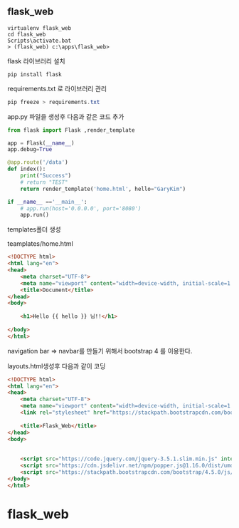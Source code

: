 ## flask_web

```shell
virtualenv flask_web 
cd flask_web 
Scripts\activate.bat
> (flask_web) c:\apps\flask_web>
```

flask 라이브러리 설치

```shell
pip install flask
```

requirements.txt 로 라이브러리 관리

```powershell
pip freeze > requirements.txt
```

app.py 파일을 생성후 다음과 같은 코드 추가



```python
from flask import Flask ,render_template

app = Flask(__name__)
app.debug=True

@app.route('/data')
def index():
    print("Success")
    # return "TEST"
    return render_template('home.html', hello="GaryKim")

if __name__ =='__main__':
    # app.run(host='0.0.0.0', port='8080')
    app.run()
```





templates폴더 생성

teamplates/home.html

```html
<!DOCTYPE html>
<html lang="en">
<head>
    <meta charset="UTF-8">
    <meta name="viewport" content="width=device-width, initial-scale=1.0">
    <title>Document</title>
</head>
<body>
    
    <h1>Hello {{ hello }} 님!!</h1>
   
</body>
</html>
```



navigation bar => navbar를 만들기 위해서 bootstrap 4 를 이용한다.

layouts.html생성후 다음과 같이 코딩

```html
<!DOCTYPE html>
<html lang="en">
<head>
    <meta charset="UTF-8">
    <meta name="viewport" content="width=device-width, initial-scale=1.0">
    <link rel="stylesheet" href="https://stackpath.bootstrapcdn.com/bootstrap/4.5.0/css/bootstrap.min.css" integrity="sha384-9aIt2nRpC12Uk9gS9baDl411NQApFmC26EwAOH8WgZl5MYYxFfc+NcPb1dKGj7Sk" crossorigin="anonymous">
    
    <title>Flask_Web</title>
</head>
<body>
    
    
    <script src="https://code.jquery.com/jquery-3.5.1.slim.min.js" integrity="sha384-DfXdz2htPH0lsSSs5nCTpuj/zy4C+OGpamoFVy38MVBnE+IbbVYUew+OrCXaRkfj" crossorigin="anonymous"></script>
    <script src="https://cdn.jsdelivr.net/npm/popper.js@1.16.0/dist/umd/popper.min.js" integrity="sha384-Q6E9RHvbIyZFJoft+2mJbHaEWldlvI9IOYy5n3zV9zzTtmI3UksdQRVvoxMfooAo" crossorigin="anonymous"></script>
    <script src="https://stackpath.bootstrapcdn.com/bootstrap/4.5.0/js/bootstrap.min.js" integrity="sha384-OgVRvuATP1z7JjHLkuOU7Xw704+h835Lr+6QL9UvYjZE3Ipu6Tp75j7Bh/kR0JKI" crossorigin="anonymous"></script>
</body>
</html>
```

# flask_web
